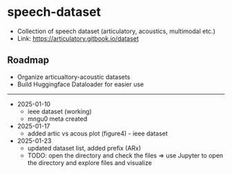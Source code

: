 # speech-dataset
- Collection of speech dataset (articulatory, acoustics, multimodal etc.)
- Link: https://articulatory.gitbook.io/dataset

## Roadmap
- Organize articualtory-acoustic datasets
- Build Huggingface Dataloader for easier use

---
- 2025-01-10
    - ieee dataset (working)
    - mngu0 meta created
- 2025-01-17
    - added artic vs acous plot (figure4) - ieee dataset
- 2025-01-23
    - updated dataset list, added prefix (ARx)
    - TODO: open the directory and check the files => use Jupyter to open the directory and explore files and visualize